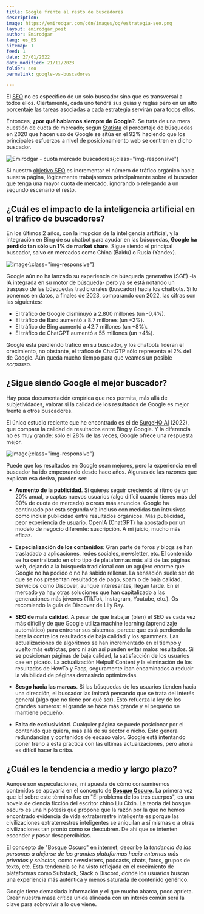 ```yaml
---
title: Google frente al resto de buscadores
description: 
image: https://emirodgar.com/cdn/images/og/estrategia-seo.png
layout: emirodgar_post
author: Emirodgar
lang: es_ES
sitemap: 1
feed: 1
date: 27/01/2022
date_modified: 21/11/2023
folder: seo
permalink: google-vs-buscadores

--- 
```


El [SEO](https://emirodgar.com/que-es-el-seo) no es específico de un solo buscador sino que es transversal a todos ellos. Ciertamente, cada uno tendrá sus guías y reglas pero en un alto porcentaje las tareas asociadas a cada estrategia servirán para todos ellos.

Entonces, **¿por qué hablamos siempre de Google?**. Se trata de una mera cuestión de cuota de mercado; según [Statista](https://es.statista.com/estadisticas/664510/desglose-porcentual-de-las-busquedas-online-mundiales-por-buscador/) el porcentaje de búsquedas en 2020 que hacen uso de Google se sitúa en el 92% haciendo que los principales esfuerzos a nivel de posicionamiento web se centren en dicho buscador.

![Emirodgar - cuota mercado buscadores](https://i.imgur.com/QEQL6Er.png){:class="img-responsive"}

Si nuestro [objetivo SEO](https://emirodgar.com/objetivo-seo) es incrementar el número de tráfico orgánico hacia nuestra página, lógicamente trabajaremos principalmente sobre el buscador que tenga una mayor cuota de mercado, ignorando o relegando a un segundo escenario el resto.

## ¿Cuál es el impacto de la inteligencia artificial en el tráfico de buscadores?

En los últimos 2 años, con la irrupción de la inteligencia artificial, y la integración en Bing de su chatbot para ayudar en las búsquedas, **Google ha perdido tan sólo un 1% de market share**. Sigue siendo el principal buscador, salvo en mercados como China (Baidu) o Rusia (Yandex).

![image](https://github.com/Emirodgar/w-emirodgar-com/assets/4302127/80df5d4e-a299-4f42-959f-9774c238183e){:class="img-responsive"}

Google aún no ha lanzado su experiencia de búsqueda generativa (SGE) -la IA integrada en su motor de búsqueda- pero ya se está notando un traspaso de las búsquedas tradicionales (buscador) hacia los chatbots. Si lo ponemos en datos, a finales de 2023, comparando con 2022, las cifras son las siguientes:

- El tráfico de Google disminuyó a 2.800 millones (un -0,4%).
- El tráfico de Bard aumentó a 8.7 millones (un +2%).
- El tráfico de Bing aumentó a 42.7 millones (un +8%).
- El tráfico de ChatGPT aumentó a 55 millones (un +4%).

Google está perdiendo tráfico en su buscador, y los chatbots lideran el crecimiento, no obstante, el tráfico de ChatGTP sólo representa el 2% del de Google. Aún queda mucho tiempo para que veamos un posible *sorpasso*.


## ¿Sigue siendo Google el mejor buscador?

Hay poca documentación empírica que nos permita, más allá de subjetividades, valorar si la calidad de los resultados de Google es mejor frente a otros buscadores.

El único estudio reciente que he encontrado es el de [SurgeHQ AI](https://www.surgehq.ai/blog/is-google-search-deteriorating-measuring-search-quality-in-2022) (2022), que compara la calidad de resultados entre Bing y Google. Y la diferencia no es muy grande: sólo el 28% de las veces, Google ofrece una respuesta mejor.

![image](https://github.com/Emirodgar/w-emirodgar-com/assets/4302127/a4b5e166-9cdd-4313-b64d-7da7435f82ef){:class="img-responsive"}

Puede que los resultados en Google sean mejores, pero la experiencia en el buscador ha ido empeorando desde hace años. Algunas de las razones que explican esa deriva, pueden ser:

- **Aumento de la publicidad**. Si quieres seguir creciendo al ritmo de un 20% anual, o captas nuevos usuarios (algo difícil cuando tienes más del 90% de cuota de mercado) o creas más anuncios. Google ha continuado por esta segunda vía incluso con medidas tan intrusivas como incluir publicidad entre resultados orgánicos. Más publicidad, peor experiencia de usuario. OpenIA (ChatGPT) ha apostado por un modelo de negocio diferente: suscripción. A mi juicio, mucho más eficaz.

- **Especialización de los contenidos**: Gran parte de foros y blogs se han trasladado a aplicaciones, redes sociales, newsletter, etc. El contenido se ha centralizado en otro tipo de plataformas más allá de las páginas web, dejando a la búsqueda tradicional con un agujero enorme que Google no ha podido o no ha sabido rellenar. La sensación suele ser de que se nos presentan resultados de pago, spam o de baja calidad. Servicios como Discover, aunque interesantes, llegan tarde. En el mercado ya hay otras soluciones que han capitalizado a las generaciones más jóvenes (TikTok, Instagram, Youtube, etc.). Os recomiendo la guía de Discover de Lily Ray.

- **SEO de mala calidad**. A pesar de que trabajar (bien) el SEO es cada vez más difícil y de que Google utiliza machine learning (aprendizaje automático) para entrenar sus sistemas, parece que está perdiendo la batalla contra los resultados de baja calidad y los spammers. Las actualizaciones de algoritmos se han incrementado en el tiempo y vuelto más estrictas, pero ni aún así pueden evitar malos resultados. Si se posicionan páginas de baja calidad, la satisfacción de los usuarios cae en picado. La actualización Helpulf Content y la eliminación de los resultados de HowTo y Faqs, seguramente iban encaminados a reducir la visibilidad de páginas demasiado optimizadas.

- **Sesgo hacia las marcas**. Si las búsquedas de los usuarios tienden hacia una dirección, el buscador las imitará pensando que se trata del interés general (algo que no tiene por qué ser). Esto refuerza la ley de los grandes números: el grande se hace más grande y el pequeño se mantiene pequeño.

- **Falta de exclusividad**. Cualquier página se puede posicionar por el contenido que quiera, más allá de su sector o nicho. Esto genera redundancias y contenidos de escaso valor. Google está intentando poner freno a esta práctica con las últimas actualizaciones, pero ahora es difícil hacer la criba.

## ¿Cuál es la tendencia a medio y largo plazo?

Aunque son especulaciones, mi apuesta de cómo consumiremos contenidos se apoyaría en el concepto de **[Bosque Oscuro](https://emirodgar.com/bosque-oscuro)**. La primera vez que leí sobre este término fue en "El problema de los tres cuerpos", es una novela de ciencia ficción del escritor chino Liu Cixin. La teoría del bosque oscuro es una hipótesis que propone que la razón por la que no hemos encontrado evidencia de vida extraterrestre inteligente es porque las civilizaciones extraterrestres inteligentes se aniquilan a sí mismas o a otras civilizaciones tan pronto como se descubren. De ahí que se intenten esconder y pasar desapercibidas.

El concepto de "Bosque Oscuro" [en internet](https://newsletter.jmswebs.com/i/138911374/bosque-oscuro), describe la *tendencia de las personas a alejarse de las grandes plataformas hacia entornos más privados y selectos*, como newsletters, podcasts, chats, foros, grupos de texto, etc. Esta tendencia se ha visto reflejada en el crecimiento de plataformas como Substack, Slack o Discord, donde los usuarios buscan una experiencia más auténtica y menos saturada de contenido genérico.

Google tiene demasiada información y el que mucho abarca, poco aprieta. Crear nuestra masa crítica unida alineada con un interés común será la clave para sobrevivir a lo que viene.

